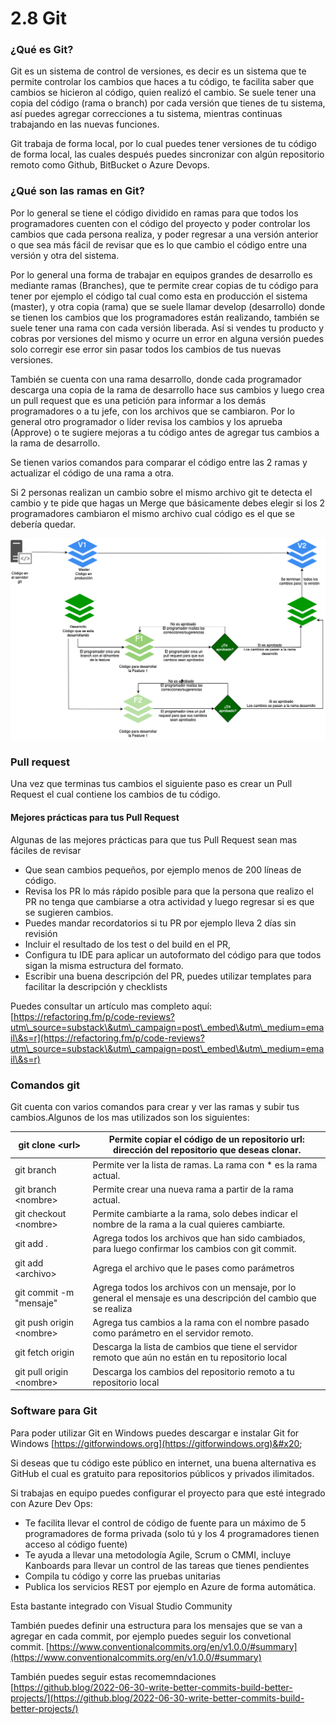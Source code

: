 # 2.8 Git

### ¿Qué es Git?

Git es un sistema de control de versiones, es decir es un sistema que te permite controlar los cambios que haces a tu código, te facilita saber que cambios se hicieron al código, quien realizó el cambio. Se suele tener una copia del código (rama o branch) por cada versión que tienes de tu sistema, así puedes agregar correcciones a tu sistema, mientras continuas trabajando en las nuevas funciones.&#x20;

Git trabaja de forma local, por lo cual puedes tener versiones de tu código de forma local, las cuales después puedes sincronizar con algún repositorio remoto como Github, BitBucket o Azure Devops.

### ¿Qué son las ramas en Git?

Por lo general se tiene el código dividido en ramas para que todos los programadores cuenten con el código del proyecto y poder controlar los cambios que cada persona realiza, y poder regresar a una versión anterior o que sea más fácil de revisar que es lo que cambio el código entre una versión y otra del sistema.&#x20;

Por lo general una forma de trabajar en equipos grandes de desarrollo es mediante ramas (Branches), que te permite crear copias de tu código para tener por ejemplo el código tal cual como esta en producción el sistema (master), y otra copia (rama) que se suele llamar develop (desarrollo) donde se tienen los cambios que los programadores están realizando, también se suele tener una rama con cada versión liberada. Así si vendes tu producto y cobras por versiones del mismo y ocurre un error en alguna versión puedes solo corregir ese error sin pasar todos los cambios de tus nuevas versiones.&#x20;

También se cuenta con una rama desarrollo, donde cada programador descarga una copia de la rama de desarrollo hace sus cambios y luego crea un pull request que es una petición para informar a los demás programadores o a tu jefe,  con los archivos que se cambiaron. Por lo general otro programador o líder revisa los cambios y los aprueba (Approve) o te sugiere mejoras a tu código antes de agregar tus cambios a la rama de desarrollo.

Se tienen varios comandos para comparar el código entre las 2 ramas y actualizar el código de una rama a otra.

Si 2 personas realizan un cambio sobre el mismo archivo git te detecta el cambio y te pide que hagas un Merge que básicamente debes elegir si los 2 programadores cambiaron el mismo archivo cual código es el que se debería quedar.

&#x20;

![Diagrama de Código en git con diferentes ramas (branches)](<../.gitbook/assets/image (286).png>)

### Pull request

Una vez que terminas tus cambios el siguiente paso es crear un Pull Request el cual contiene los cambios de tu código.&#x20;

#### Mejores prácticas para tus Pull Request

&#x20;Algunas de las mejores prácticas para que tus Pull Request sean mas fáciles de revisar

* Que sean cambios pequeños, por ejemplo menos de 200 líneas de código.
* Revisa los PR lo más rápido posible para que la persona que realizo el PR no tenga que cambiarse a otra actividad y luego regresar si es que se sugieren cambios.
* Puedes mandar recordatorios si tu PR por ejemplo lleva 2 días sin revisión
* Incluir el resultado de los test o del build en el PR,
* Configura tu IDE para aplicar un autoformato del código para que todos sigan la misma estructura del formato.
* Escribir una buena descripción del PR, puedes utilizar templates para facilitar la descripción y checklists

Puedes consultar un artículo mas completo aquí: [https://refactoring.fm/p/code-reviews?utm\_source=substack\&utm\_campaign=post\_embed\&utm\_medium=email\&s=r](https://refactoring.fm/p/code-reviews?utm\_source=substack\&utm\_campaign=post\_embed\&utm\_medium=email\&s=r)

### Comandos git&#x20;

Git cuenta con varios comandos para crear y ver las ramas y subir tus cambios.Algunos de los mas utilizados son los siguientes:

| git clone \<url>          | Permite copiar el código de un repositorio url: dirección del repositorio que deseas clonar.                     |
| ------------------------- | ---------------------------------------------------------------------------------------------------------------- |
| git branch                | Permite ver la lista de ramas. La rama con \* es la rama actual.                                                 |
| git branch \<nombre>      | Permite crear una nueva rama a partir de la rama actual.                                                         |
| git checkout \<nombre>    | Permite cambiarte a la rama, solo debes indicar el nombre de la rama a la cual quieres cambiarte.                |
| git add .                 | Agrega todos los archivos que han sido cambiados, para luego confirmar los cambios con git commit.               |
| git add \<archivo>        | Agrega el archivo que le pases como parámetros                                                                   |
| git commit -m "mensaje"   | Agrega todos los archivos con un mensaje, por lo general el mensaje es una descripción del cambio que se realiza |
| git push origin \<nombre> | Agrega tus cambios a la rama con el nombre pasado como parámetro en el servidor remoto.                          |
| git fetch origin          | Descarga la lista de cambios que tiene el servidor remoto que aún no están en tu repositorio local               |
| git pull origin \<nombre> | Descarga los cambios del repositorio remoto a tu repositorio local                                               |

### Software para Git

Para poder utilizar Git en Windows puedes descargar e instalar Git for Windows [https://gitforwindows.org](https://gitforwindows.org)&#x20;

Si deseas que tu código este público en internet, una buena alternativa es GitHub el cual es gratuito para repositorios públicos y privados ilimitados.&#x20;

Si trabajas en equipo puedes configurar el proyecto para que esté integrado con Azure Dev Ops:&#x20;

* Te facilita llevar el control de código de fuente para un máximo de 5 programadores de forma privada (solo tú y los 4 programadores tienen acceso al código fuente)
* Te ayuda a llevar una metodología Agile, Scrum o CMMI,  incluye Kanboards para llevar un control de las tareas que tienes pendientes&#x20;
* Compila tu código y corre las pruebas unitarias
* Publica los servicios REST por ejemplo en Azure de forma automática.&#x20;

Esta bastante integrado con Visual Studio Community

También puedes definir una estructura para los mensajes que se van a agregar en cada commit, por ejemplo puedes seguir los convetional commit.  [https://www.conventionalcommits.org/en/v1.0.0/#summary](https://www.conventionalcommits.org/en/v1.0.0/#summary)

También puedes seguir estas recomemndaciones [https://github.blog/2022-06-30-write-better-commits-build-better-projects/](https://github.blog/2022-06-30-write-better-commits-build-better-projects/)
